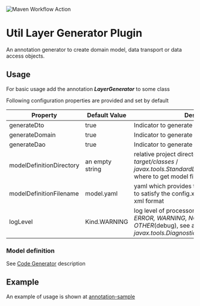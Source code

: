 ![Maven Workflow Action](https://github.com/Ma-Vin/de.ma_vin.util.layerGenerator/actions/workflows/maven.yml/badge.svg)

# Util Layer Generator Plugin

An annotation generator to create domain model, data transport or data access objects.

## Usage

For basic usage add the annotation ***LayerGenerator*** to some class

Following configuration properties are provided and set by default

| Property                 | Default Value   | Description                                                                                                                             |
|--------------------------|-----------------|-----------------------------------------------------------------------------------------------------------------------------------------|
| generateDto              | true            | Indicator to generate data transport objects                                                                                            |
| generateDomain           | true            | Indicator to generate domain objects                                                                                                    |
| generateDao              | true            | Indicator to generate data access objects                                                                                               |
| modelDefinitionDirectory | an empty string | relative project directory,with respect to *target/classes* / *javax.tools.StandardLocation#CLASS_OUTPUT*, where to get model file from |
| modelDefinitionFilename  | model.yaml      | yaml which provides the model definition. Has to satisfy the config.xsd. Or equivalent json and xml format                              |
| logLevel                 | Kind.WARNING    | log level of processor. Allowed values are *ERROR, WARNING, NOTE*(info) or *OTHER*(debug), see also *javax.tools.Diagnostic.Kind*       |

### Model definition

See [Code Generator](../base-layer-generator/README.md) description

## Example

An example of usage is shown at [annotation-sample](../sample/annotation-sample)